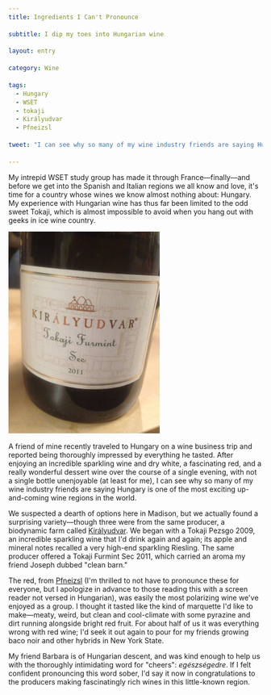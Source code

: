 ```yaml
---
title: Ingredients I Can't Pronounce

subtitle: I dip my toes into Hungarian wine

layout: entry

category: Wine

tags:
  - Hungary
  - WSET
  - tokaji
  - Királyudvar
  - Pfneizsl

tweet: "I can see why so many of my wine industry friends are saying Hungary is so exciting."

---
```


My intrepid WSET study group has made it through France––finally––and before we get into the Spanish and Italian regions we all know and love, it's time for a country whose wines we know almost nothing about: Hungary. My experience with Hungarian wine has thus far been limited to the odd sweet Tokaji, which is almost impossible to avoid when you hang out with geeks in ice wine country. 

![Dry white Hungarian wine from Királyudvar](/photos/tokaji.jpg "Dry white Hungarian wine from Királyudvar")

A friend of mine recently traveled to Hungary on a wine business trip and reported being thoroughly impressed by everything he tasted. After enjoying an incredible sparkling wine and dry white, a fascinating red, and a really wonderful dessert wine over the course of a single evening, with not a single bottle unenjoyable (at least for me), I can see why so many of my wine industry friends are saying Hungary is one of the most exciting up-and-coming wine regions in the world.

We suspected a dearth of options here in Madison, but we actually found a surprising variety––though three were from the same producer, a biodynamic farm called [Királyudvar](http://www.rarewineco.com/producer/kiralyudvar). We began with a Tokaji Pezsgo 2009, an incredible sparkling wine that I'd drink again and again; its apple and mineral notes recalled a very high-end sparkling Riesling. The same producer offered a Tokaji Furmint Sec 2011, which carried an aroma my friend Joseph dubbed "clean barn." 

The red, from [Pfneizsl](http://www.bluedanubewine.com/winery/pfneiszl/) (I'm thrilled to not have to pronounce these for everyone, but I apologize in advance to those reading this with a screen reader not versed in Hungarian), was easily the most polarizing wine we've enjoyed as a group. I thought it tasted like the kind of marquette I'd like to make––meaty, weird, but clean and cool-climate with some pyrazine and dirt running alongside bright red fruit. For about half of us it was everything wrong with red wine; I'd seek it out again to pour for my friends growing baco noir and other hybrids in New York State.

My friend Barbara is of Hungarian descent, and was kind enough to help us with the thoroughly intimidating word for "cheers": _egészségedre_. If I felt confident pronouncing this word sober, I'd say it now in congratulations to the producers making fascinatingly rich wines in this little-known region.